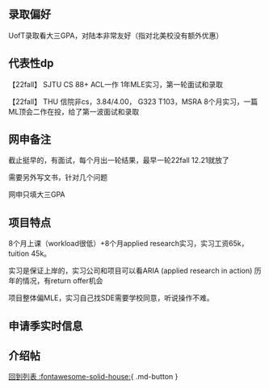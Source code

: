 ## 录取偏好
UofT录取看大三GPA，对陆本非常友好（指对北美校没有额外优惠）
## 代表性dp
【22fall】 SJTU CS 88+ ACL一作 1年MLE实习，第一轮面试和录取

【22fall】 THU 信院非cs，3.84/4.00， G323 T103，MSRA 8个月实习，一篇ML顶会二作在投，给了第一波面试和录取

## 网申备注
截止挺早的，有面试，每个月出一轮结果，最早一轮22fall 12.21就放了

需要另外写文书，针对几个问题

网申只填大三GPA
## 项目特点
8个月上课（workload很低）+8个月applied research实习，实习工资65k，tuition 45k。

实习是保证上岸的，实习公司和项目可以看ARIA (applied research in action) 历年的情况，有return offer机会

项目整体偏MLE，实习自己找SDE需要学校同意，听说操作不难。
## 申请季实时信息

## 介绍帖

[回到列表 :fontawesome-solid-house:](选校梯度.md){ .md-button }
